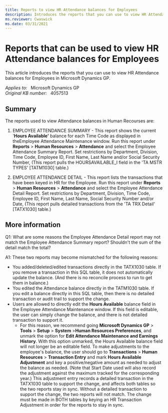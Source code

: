 ```yaml
---
title: Reports to view HR Attendance balances for Employees
description: Introduces the reports that you can use to view HR Attendance balances for Employees in Microsoft Dynamics GP.
ms.reviewer: Cwaswick
ms.date: 03/31/2021
---
```

# Reports that can be used to view HR Attendance balances for Employees

This article introduces the reports that you can use to view HR Attendance balances for Employees in Microsoft Dynamics GP.

_Applies to:_ &nbsp; Microsoft Dynamics GP  
_Original KB number:_ &nbsp; 4057513

## Summary

The reports used to view Attendance balances in Human Recourses are:

1. EMPLOYEE ATTENDANCE SUMMARY - This report shows the current '**Hours Available'** balance for each Time Code as displayed in theEmployee Attendance Maintenance window. Run this report under **Reports** > **Human Resources** > **Attendance** and select the Employee Attendance Summary Report. Set restrictions by Department, Division, Time Code, Employee ID, First Name, Last Name and/or Social Security Number, (This report pulls the HOURSAVAILABLE_I field in the 'TA MSTR TYPES' [TATM1030] table.)

2. EMPLOYEE ATTENDANCE DETAIL - This report lists the transactions that have been keyed in HR for the Employee. Run this report under **Reports** > **Human Resources** > **Attendance** and select the Employee Attendance Detail Report. Set restrictions by Department, Division, Time Code, Employee ID, First Name, Last Name, Social Security Number and/or Date, (This report pulls detailed transactions from the 'TA TRX Detail' [TATX1030] table.)

## More information

Q1: What are some reasons the Employee Attendance Detail report may not match the Employee Attendance Summary report? Shouldn't the sum of the detail match the total?

A1: These two reports may become mismatched for the following reasons:

- You added/deleted/edited transactions directly in the TATX1030 table. If you remove a transaction in this SQL table, it does not automatically update the balance. (And there is no reconcile process to run to get them in balance.)
- You edited the Attendance balance directly in the TATM1030 table. If you edit a balance directly in this SQL table, then there is no detailed transaction or audit trail to support the change.
- Users are allowed to directly edit the **Hours Available** balance field in the Employee Attendance Maintenance window. If this field is editable, the user can simply change the balance, and there is not detailed transaction to support it.
  - For this reason, we recommend going **Microsoft Dynamics GP** > **Tools** > **Setup** > **System** >**Human Resources Preferences**, and unmark the option for **Edit Attendance Maintenance and Earnings History**. With this option unmarked, the Hours Available balance field will not longer be an editable field. To make adjustments to the employee's balance, the user should go to **Transactions** > **Human Resources** > **Transaction Entry** and mark **Hours Available Adjustment** and key a positive/negative amount as needed to adjust the balance as needed. (Note that Start Date used will also record the adjustment against the maximum tracked for the corresponding year.) This adjustment entry records a detailed transaction in the TATX1030 table to support the change, and affects both tables so the two reports stay in sync. Without a detailed transaction to support the change, the two reports will not match. The change must be made in BOTH tables by keying an HR Transaction Adjustment in order for the reports to stay in sync.
